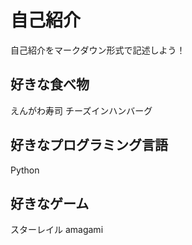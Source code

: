 # 自己紹介
自己紹介をマークダウン形式で記述しよう！
## 好きな食べ物
えんがわ寿司
チーズインハンバーグ
## 好きなプログラミング言語
Python
## 好きなゲーム
スターレイル
amagami
